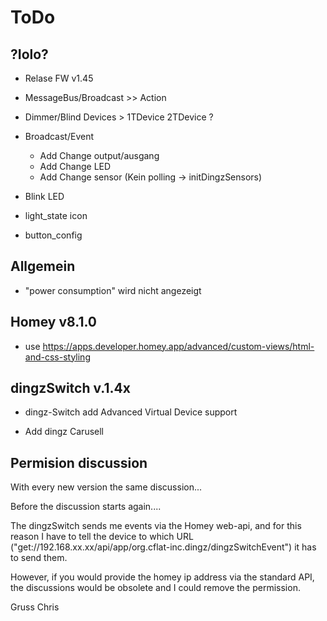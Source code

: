 # ToDo

## ?Iolo?

- Relase FW v1.45
- MessageBus/Broadcast >> Action
- Dimmer/Blind Devices > 1TDevice 2TDevice ?

- Broadcast/Event
  - Add Change output/ausgang
  - Add Change LED
  - Add Change sensor (Kein polling -> initDingzSensors)

- Blink LED

- light_state icon

- button_config

## Allgemein

- "power consumption" wird nicht angezeigt

## Homey v8.1.0

- use <https://apps.developer.homey.app/advanced/custom-views/html-and-css-styling>

## dingzSwitch v.1.4x

- dingz-Switch add Advanced Virtual Device support

- Add dingz Carusell

## Permision discussion

With every new version the same discussion...

Before the discussion starts again....

The dingzSwitch sends me events via the Homey web-api, and for this reason I have to tell the device to which URL ("get://192.168.xx.xx/api/app/org.cflat-inc.dingz/dingzSwitchEvent") it has to send them.

However, if you would provide the homey ip address via the standard API, the discussions would be obsolete and I could remove the permission.

Gruss Chris
